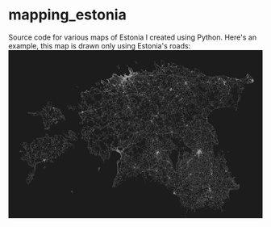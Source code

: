 # mapping_estonia
Source code for various maps of Estonia I created using Python. Here's an example, this map is drawn only using Estonia's roads:
![A mpa of all the roads in Estonia](https://github.com/ksenianiglas/mapping_estonia/blob/master/eesti.png?raw=true)
